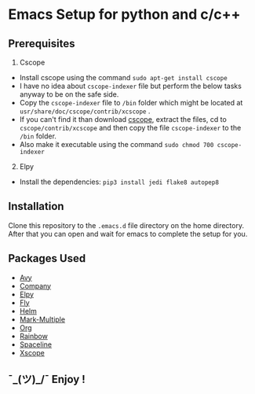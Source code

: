 # Emacs Setup for python and c/c++


## Prerequisites
1. Cscope
  - Install cscope using the command `sudo apt-get install cscope`
  - I have no idea about `cscope-indexer` file but perform the below tasks anyway to be on the safe side.
  - Copy the `cscope-indexer` file to `/bin` folder which might be located at `usr/share/doc/cscope/contrib/xcscope` .
  - If you can't find it than download [cscope](https://sourceforge.net/projects/cscope/), extract the files, cd to `cscope/contrib/xcscope` and then copy the file `cscope-indexer` to the `/bin` folder.
  - Also make it executable using the command `sudo chmod 700 cscope-indexer`

2. Elpy
  - Install the dependencies: `pip3 install jedi flake8 autopep8`
  
## Installation
Clone this repository to the `.emacs.d` file directory on the home directory. After that you can open and wait for emacs to complete the setup for you.

## Packages Used

- [Avy](https://github.com/purpleGreap/purplEmacs/blob/master/config.org#avy)
- [Company](https://github.com/purpleGreap/purplEmacs/blob/master/config.org#company)
- [Elpy](https://github.com/purpleGreap/purplEmacs/blob/master/config.org#elpy)
- [Fly](https://github.com/purpleGreap/purplEmacs/blob/master/config.org#fly)
- [Helm](https://github.com/purpleGreap/purplEmacs/blob/master/config.org#helm)
- [Mark-Multiple](https://github.com/purpleGreap/purplEmacs/blob/master/config.org#company)
- [Org](https://github.com/purpleGreap/purplEmacs/blob/master/config.org#org)
- [Rainbow](https://github.com/purpleGreap/purplEmacs/blob/master/config.org#rainbow)
- [Spaceline](https://github.com/purpleGreap/purplEmacs/blob/master/config.org#spaceline-mode)
- [Xscope](https://github.com/purpleGreap/purplEmacs/blob/master/config.org#xscope)



## ¯\_(ツ)_/¯ Enjoy !
